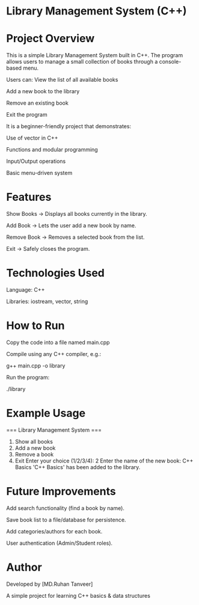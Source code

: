 # Library Management System (C++)
# Project Overview

This is a simple Library Management System built in C++.
The program allows users to manage a small collection of books through a console-based menu.
 
Users can:
View the list of all available books

Add a new book to the library

Remove an existing book

Exit the program

It is a beginner-friendly project that demonstrates:

Use of vector in C++

Functions and modular programming

Input/Output operations

Basic menu-driven system

# Features
Show Books → Displays all books currently in the library.

Add Book → Lets the user add a new book by name.

Remove Book → Removes a selected book from the list.

Exit → Safely closes the program.

# Technologies Used
Language: C++

Libraries: iostream, vector, string

# How to Run
Copy the code into a file named main.cpp

Compile using any C++ compiler, e.g.:

g++ main.cpp -o library

Run the program:

./library

# Example Usage
=== Library Management System ===
1. Show all books
2. Add a new book
3. Remove a book
4. Exit
Enter your choice (1/2/3/4): 2
Enter the name of the new book: C++ Basics
'C++ Basics' has been added to the library.

# Future Improvements
Add search functionality (find a book by name).

Save book list to a file/database for persistence.

Add categories/authors for each book.

User authentication (Admin/Student roles).

# Author
Developed by [MD.Ruhan Tanveer]

A simple project for learning C++ basics & data structures
